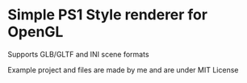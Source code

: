 # Simple PS1 Style renderer for OpenGL

Supports GLB/GLTF and INI scene formats

Example project and files are made by me and are under MIT License
